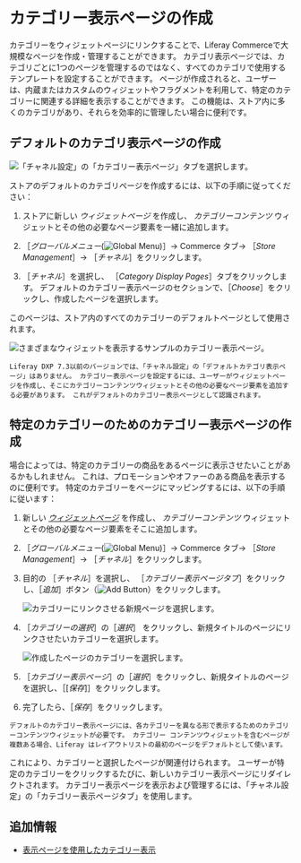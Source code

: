 # カテゴリー表示ページの作成

カテゴリーをウィジェットページにリンクすることで、Liferay Commerceで大規模なページを作成・管理することができます。 カテゴリ表示ページでは、カテゴリごとに1つのページを管理するのではなく、すべてのカテゴリで使用するテンプレートを設定することができます。 ページが作成されると、ユーザーは、内蔵またはカスタムのウィジェットやフラグメントを利用して、特定のカテゴリーに関連する詳細を表示することができます。 この機能は、ストア内に多くのカテゴリがあり、それらを効率的に管理したい場合に便利です。

## デフォルトのカテゴリ表示ページの作成

![「チャネル設定」の「カテゴリー表示ページ」タブを選択します。](./creating-category-display-pages/1.png)

ストアのデフォルトのカテゴリページを作成するには、以下の手順に従ってください：

1. ストアに新しい _ウィジェットページ_ を作成し、 _カテゴリーコンテンツ_ ウィジェットとその他の必要なページ要素を一緒に追加します。

1. ［_グローバルメニュー_(![Global Menu](../images/icon-applications-menu.png))］&rarr; Commerce タブ&rarr; ［_Store Management_］&rarr; ［_チャネル_］をクリックします。

1. ［_チャネル_］を選択し、 ［_Category Display Pages_］タブをクリックします。 デフォルトのカテゴリー表示ページのセクションで、［_Choose_］をクリックし、作成したページを選択します。

このページは、ストア内のすべてのカテゴリーのデフォルトページとして使用されます。

![さまざまなウィジェットを表示するサンプルのカテゴリー表示ページ。](./creating-category-display-pages/2.png)

```{note}
Liferay DXP 7.3以前のバージョンでは、「チャネル設定」の「デフォルトカテゴリ表示ページ」はありません。 カテゴリー表示ページを設定するには、ユーザーがウィジェットページを作成し、そこにカテゴリーコンテンツウィジェットとその他の必要なページ要素を追加する必要があります。 これがデフォルトのカテゴリー表示ページとして認識されます。
```

## 特定のカテゴリーのためのカテゴリー表示ページの作成

場合によっては、特定のカテゴリーの商品をあるページに表示させたいことがあるかもしれません。 これは、プロモーションやオファーのある商品を表示するのに便利です。 特定のカテゴリーをページにマッピングするには、以下の手順に従います：

1. 新しい [_ウィジェットページ_](https://learn.liferay.com/dxp/latest/ja/site-building/creating-pages/understanding-pages/understanding-pages.html#widget-pages) を作成し、 _カテゴリーコンテンツ_ ウィジェットとその他の必要なページ要素をそこに追加します。

1. ［_グローバルメニュー_(![Global Menu](../images/icon-applications-menu.png))］&rarr; Commerce タブ&rarr; ［_Store Management_］&rarr; ［_チャネル_］をクリックします。

1. 目的の ［_チャネル_］を選択し、 ［_カテゴリー表示ページタブ_］をクリックし、［_追加_］ボタン（![Add Button](../images/icon-add.png)）をクリックします。

   ![カテゴリーにリンクさせる新規ページを選択します。](./creating-category-display-pages/3.png)

1. ［_カテゴリーの選択_］の［_選択_］ をクリックし、新規タイトルのページにリンクさせたいカテゴリーを選択します。

   ![作成したページのカテゴリーを選択します。](./creating-category-display-pages/4.png)

1. ［_カテゴリー表示ページ_］の［_選択_］をクリックし、新規タイトルのページを選択し、［[_保存_]］をクリックします。

1. 完了したら、［_保存_］をクリックします。

```{note}
デフォルトのカテゴリー表示ページには、各カテゴリーを異なる形で表示するためのカテゴリーコンテンツウィジェットが必要です。 カテゴリー コンテンツウィジェットを含むページが複数ある場合、Liferay はレイアウトリストの最初のページをデフォルトとして使います。 
```

これにより、カテゴリーと選択したページが関連付けられます。 ユーザーが特定のカテゴリーをクリックするたびに、新しいカテゴリー表示ページにリダイレクトされます。 カテゴリー表示ページを表示および管理するには、「チャネル設定」の「カテゴリー表示ページタブ」を使用します。

## 追加情報

- [表示ページを使用したカテゴリー表示](https://learn.liferay.com/dxp/latest/en/site-building/displaying-content/using-display-page-templates/displaying-categories-using-display-pages.html)
